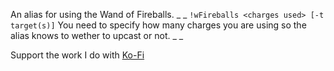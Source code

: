 An alias for using the Wand of Fireballs.
_ _
`!wFireballs <charges used> [-t target(s)]`  You need to specify how many charges you are using so the alias knows to wether to upcast or not.
_ _

Support the work I do with [Ko-Fi](https://ko-fi.com/thereverendb)
